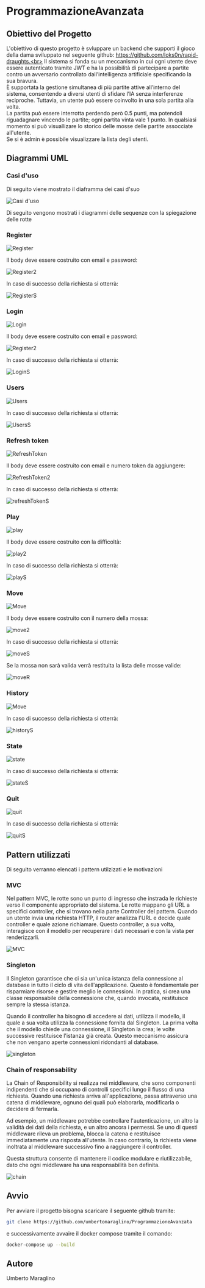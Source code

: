 # ProgrammazioneAvanzata

## Obiettivo del Progetto

L'obiettivo di questo progetto è svluppare un backend che supporti il gioco della dama sviluppato nel seguente github: https://github.com/loks0n/rapid-draughts.<br>
Il sistema si fonda su un meccanismo in cui ogni utente deve essere autenticato tramite JWT e ha la possibilità di partecipare a partite contro un avversario controllato dall’intelligenza artificiale specificando la sua bravura.<br>
È supportata la gestione simultanea di più partite attive all’interno del sistema, consentendo a diversi utenti di sfidare l’IA senza interferenze reciproche. Tuttavia, un utente può essere coinvolto in una sola partita alla volta.<br>
La partita può essere interrotta perdendo però 0.5 punti, ma potendoli riguadagnare vincendo le partite; ogni partita vinta vale 1 punto.
In qualsiasi momento si può visuallizare lo storico delle mosse delle partite assocciate all'utente.<br>
Se si è admin è possibile visualizzare la lista degli utenti.<br>



## Diagrammi UML

### Casi d'uso

Di seguito viene mostrato il diaframma dei casi d'suo

![Casi d'uso](https://github.com/umbertomaraglino/ProgrammazioneAvanzata/blob/main/Immagini/casiduso.png)

Di seguito vengono mostrati i diagrammi delle sequenze con la spiegazione delle rotte

### Register

![Register](https://github.com/umbertomaraglino/ProgrammazioneAvanzata/blob/main/Immagini/Register.png)

Il body deve essere costruito con email e password:

![Register2](https://github.com/umbertomaraglino/ProgrammazioneAvanzata/blob/main/Immagini/register2.png)

In caso di successo della richiesta si otterrà:

![RegisterS](https://github.com/umbertomaraglino/ProgrammazioneAvanzata/blob/main/Immagini/registerS.png)

### Login

![Login](https://github.com/umbertomaraglino/ProgrammazioneAvanzata/blob/main/Immagini/Login.png)

Il body deve essere costruito con email e password:

![Register2](https://github.com/umbertomaraglino/ProgrammazioneAvanzata/blob/main/Immagini/register2.png)

In caso di successo della richiesta si otterrà:

![LoginS](https://github.com/umbertomaraglino/ProgrammazioneAvanzata/blob/main/Immagini/LoginS.png)

### Users

![Users](https://github.com/umbertomaraglino/ProgrammazioneAvanzata/blob/main/Immagini/Users.png)

In caso di successo della richiesta si otterrà:

![UsersS](https://github.com/umbertomaraglino/ProgrammazioneAvanzata/blob/main/Immagini/UsersS.png)

### Refresh token

![RefreshToken](https://github.com/umbertomaraglino/ProgrammazioneAvanzata/blob/main/Immagini/RefreshTokens.png)

Il body deve essere costruito con email e numero token da aggiungere:

![RefreshToken2](https://github.com/umbertomaraglino/ProgrammazioneAvanzata/blob/main/Immagini/refershtokens2.png)

In caso di successo della richiesta si otterrà:

![refreshTokenS](https://github.com/umbertomaraglino/ProgrammazioneAvanzata/blob/main/Immagini/refershtokenS.png)

### Play

![play](https://github.com/umbertomaraglino/ProgrammazioneAvanzata/blob/main/Immagini/Play.png)

Il body deve essere costruito con la difficoltà:

![play2](https://github.com/umbertomaraglino/ProgrammazioneAvanzata/blob/main/Immagini/play2.png)

In caso di successo della richiesta si otterrà:

![playS](https://github.com/umbertomaraglino/ProgrammazioneAvanzata/blob/main/Immagini/playS.png)

### Move

![Move](https://github.com/umbertomaraglino/ProgrammazioneAvanzata/blob/main/Immagini/Move.png)

Il body deve essere costruito con il numero della mossa:

![move2](https://github.com/umbertomaraglino/ProgrammazioneAvanzata/blob/main/Immagini/move2.png)

In caso di successo della richiesta si otterrà:

![moveS](https://github.com/umbertomaraglino/ProgrammazioneAvanzata/blob/main/Immagini/moves.png)

Se la mossa non sarà valida verrà restituita la lista delle mosse valide:

![moveR](https://github.com/umbertomaraglino/ProgrammazioneAvanzata/blob/main/Immagini/mover.png)


### History

![Move](https://github.com/umbertomaraglino/ProgrammazioneAvanzata/blob/main/Immagini/History.png)

In caso di successo della richiesta si otterrà:

![historyS](https://github.com/umbertomaraglino/ProgrammazioneAvanzata/blob/main/Immagini/historys.png)

### State

![state](https://github.com/umbertomaraglino/ProgrammazioneAvanzata/blob/main/Immagini/State.png)

In caso di successo della richiesta si otterrà:

![stateS](https://github.com/umbertomaraglino/ProgrammazioneAvanzata/blob/main/Immagini/stateS.png)

### Quit

![quit](https://github.com/umbertomaraglino/ProgrammazioneAvanzata/blob/main/Immagini/Quit.png)

In caso di successo della richiesta si otterrà:

![quitS](https://github.com/umbertomaraglino/ProgrammazioneAvanzata/blob/main/Immagini/quitS.png)

## Pattern utilizzati
Di seguito verranno elencati i pattern utilzizati e le motivazioni

### MVC
Nel pattern MVC, le rotte sono un punto di ingresso che instrada le richieste verso il componente appropriato del sistema. Le rotte mappano gli URL a specifici controller, che si trovano nella parte Controller del pattern. Quando un utente invia una richiesta HTTP, il router analizza l'URL e decide quale controller e quale azione richiamare. Questo controller, a sua volta, interagisce con il modello per recuperare i dati necessari e con la vista per renderizzarli.

![MVC](https://github.com/umbertomaraglino/ProgrammazioneAvanzata/blob/main/Immagini/MVC.png)

### Singleton
Il Singleton garantisce che ci sia un'unica istanza della connessione al database in tutto il ciclo di vita dell'applicazione. Questo è fondamentale per risparmiare risorse e gestire meglio le connessioni. In pratica, si crea una classe responsabile della connessione che, quando invocata, restituisce sempre la stessa istanza.

Quando il controller ha bisogno di accedere ai dati, utilizza il modello, il quale a sua volta utilizza la connessione fornita dal Singleton. La prima volta che il modello chiede una connessione, il Singleton la crea; le volte successive restituisce l'istanza già creata. Questo meccanismo assicura che non vengano aperte connessioni ridondanti al database.

![singleton](https://github.com/umbertomaraglino/ProgrammazioneAvanzata/blob/main/Immagini/singleton.png)

### Chain of responsability
La Chain of Responsibility si realizza nei middleware, che sono componenti indipendenti che si occupano di controlli specifici lungo il flusso di una richiesta. Quando una richiesta arriva all'applicazione, passa attraverso una catena di middleware, ognuno dei quali può elaborarla, modificarla o decidere di fermarla.

Ad esempio, un middleware potrebbe controllare l'autenticazione, un altro la validità dei dati della richiesta, e un altro ancora i permessi. Se uno di questi middleware rileva un problema, blocca la catena e restituisce immediatamente una risposta all'utente. In caso contrario, la richiesta viene inoltrata al middleware successivo fino a raggiungere il controller.

Questa struttura consente di mantenere il codice modulare e riutilizzabile, dato che ogni middleware ha una responsabilità ben definita.

![chain](https://github.com/umbertomaraglino/ProgrammazioneAvanzata/blob/main/Immagini/chain.png)

## Avvio
Per avviare il progetto bisogna scaricare il seguente github tramite:

```bash
git clone https://github.com/umbertomaraglino/ProgrammazioneAvanzata
```
e successivamente avvaire il docker compose tramite il comando:

```bash
docker-compose up --build
```

## Autore
Umberto Maraglino

